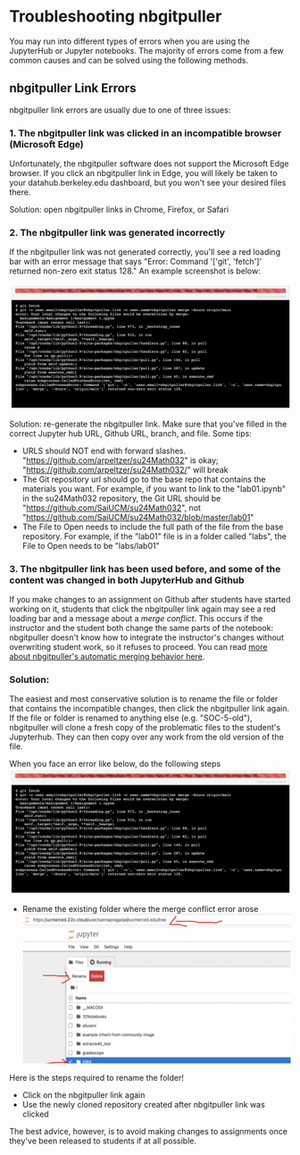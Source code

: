
# Troubleshooting nbgitpuller

You may run into different types of errors when you are using the JupyterHub or Jupyter notebooks. The majority of errors come from a few common causes and can be solved using the following methods.

## nbgitpuller Link Errors <!-- {docsify-ignore} -->

nbgitpuller link errors are usually due to one of three issues:

### 1. The nbgitpuller link was clicked in an incompatible browser (Microsoft Edge) <!-- {docsify-ignore} -->
Unfortunately, the nbgitpuller software does not support the Microsoft Edge browser. If you click an nbgitpuller link in Edge, you will likely be taken to your datahub.berkeley.edu dashboard, but you won't see your desired files there. 

Solution: open nbgitpuller links in Chrome, Firefox, or Safari

### 2. The nbgitpuller link was generated incorrectly <!-- {docsify-ignore} -->
If the nbgitpuller link was not generated correctly, you'll see a red loading bar with an error message that says "Error: Command '['git', 'fetch']' returned non-zero exit status 128." An example screenshot is below:

![](../hpcdocs/HPC-clusters/imgs/mergeconflict.png)

Solution: re-generate the nbgitpuller link. Make sure that you've filled in the correct Jupyter hub URL, Github URL, branch, and file. Some tips:
* URLS should NOT end with forward slashes. "https://github.com/arpeltzer/su24Math032" is okay; "https://github.com/arpeltzer/su24Math032/" will break
* The Git repository url should go to the base repo that contains the materials you want. For example, if you want to link to the "lab01.ipynb" in the su24Math032 repository, the Git URL should be "https://github.com/SaiUCM/su24Math032", not "https://github.com/SaiUCM/su24Math032/blob/master/lab01"
* The File to Open needs to include the full path of the file from the base repository. For example, if the "lab01" file is in a folder called "labs", the File to Open needs to be "labs/lab01"

### 3. The nbgitpuller link has been used before, and some of the content was changed in both JupyterHub and Github <!-- {docsify-ignore} -->
If you make changes to an assignment on Github after students have started working on it, students that click the nbgitpuller link again may see a red loading bar and a message about a *merge conflict*. This occurs if the instructor and the student both change the same parts of the notebook: nbgitpuller doesn't know how to integrate the instructor's changes without overwriting student work, so it refuses to proceed. You can read [more about nbgitpuller's automatic merging behavior here](https://jupyterhub.github.io/nbgitpuller/topic/automatic-merging.html).

### Solution: <!-- {docsify-ignore} -->

The easiest and most conservative solution is to rename the file or folder that contains the incompatible changes, then click the nbgitpuller link again. If the file or folder is renamed to anything else (e.g. "SOC-5-old"), nbgitpuller will clone a fresh copy of the problematic files to the student's Jupyterhub. They can then copy over any work from the old version of the file.

When you face an error like below, do the following steps
![](../hpcdocs/HPC-clusters/imgs/mergeconflict.png)

- Rename the existing folder where the merge conflict error arose
![](../hpcdocs/HPC-clusters/imgs/nb_rename.png)

Here is the steps required to rename the folder!

- Click on the nbgitpuller link again
- Use the newly cloned repository created after nbgitpuller link was clicked


The best advice, however, is to avoid making changes to assignments once they've been released to students if at all possible.
